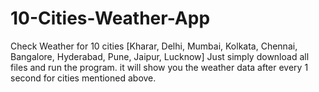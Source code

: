 # 10-Cities-Weather-App
Check Weather for 10 cities [Kharar, Delhi, Mumbai, Kolkata, Chennai, Bangalore, Hyderabad, Pune, Jaipur, Lucknow]   Just simply download all files and run the program.  it will show you the weather data after every 1 second for cities mentioned above. 
